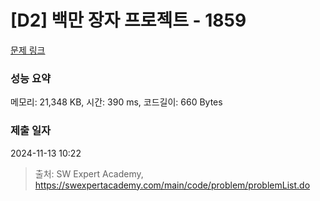# [D2] 백만 장자 프로젝트 - 1859 

[문제 링크](https://swexpertacademy.com/main/code/problem/problemDetail.do?contestProbId=AV5LrsUaDxcDFAXc) 

### 성능 요약

메모리: 21,348 KB, 시간: 390 ms, 코드길이: 660 Bytes

### 제출 일자

2024-11-13 10:22



> 출처: SW Expert Academy, https://swexpertacademy.com/main/code/problem/problemList.do